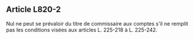 Article L820-2
----
Nul ne peut se prévaloir du titre de commissaire aux comptes s'il ne remplit pas
les conditions visées aux articles L. 225-218 à L. 225-242.
